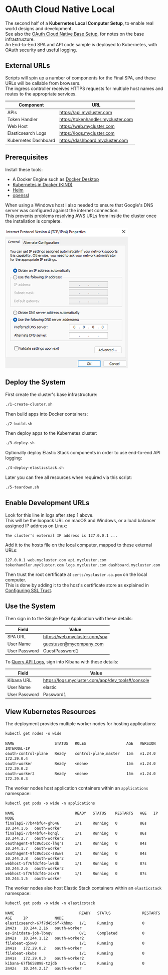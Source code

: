 # OAuth Cloud Native Local

The second half of a **Kubernetes Local Computer Setup**, to enable real world designs and development.\
See also the [OAuth Cloud Native Base Setup](https://github.com/gary-archer/oauth.cloudnative.base), for notes on the base infrastructure.\
An End-to-End SPA and API code sample is deployed to Kubernetes, with OAuth security and useful logging.

## External URLs

Scripts will spin up a number of components for the Final SPA, and these URLs will be callable from browsers.\
The ingress controller receives HTTPS requests for multiple host names and routes to the appropriate services.

| Component | URL |
| --------- | --- |
| APIs | https://api.mycluster.com |
| Token Handler | https://tokenhandler.mycluster.com |
| Web Host | https://web.mycluster.com |
| Elasticsearch Logs | https://logs.mycluster.com |
| Kubernetes Dashboard | https://dashboard.mycluster.com |

## Prerequisites

Install these tools:

- A Docker Engine such as [Docker Desktop](https://www.docker.com/products/docker-desktop)
- [Kubernetes in Docker (KIND)](https://kind.sigs.k8s.io/docs/user/quick-start/)
- [Helm](https://helm.sh/docs/intro/install/)
- [openssl](https://www.openssl.org/)

When using a Windows host I also needed to ensure that Google's DNS server was configured against the internet connection.\
This prevents problems resolving AWS URLs from inside the cluster once the installation is complete.

![Windows DNS](./images/dns.png)

## Deploy the System

First create the cluster's base infrastructure:

```bash
./1-create-cluster.sh
```

Then build apps into Docker containers:

```bash
./2-build.sh
```

Then deploy apps to the Kubernetes cluster:

```bash
./3-deploy.sh
```

Optionally deploy Elastic Stack components in order to use end-to-end API logging:

```bash
./4-deploy-elasticstack.sh
```

Later you can free all resources when required via this script:

```bash
./5-teardown.sh
```

## Enable Development URLs

Look for this line in logs after step 1 above.\
This will be the loopack URL on macOS and Windows, or a load balancer assigned IP address on Linux:

```text
The cluster's external IP address is 127.0.0.1 ...
```

Add it to the hosts file on the local computer, mapped to these external URLs:

```text
127.0.0.1 web.mycluster.com api.mycluster.com tokenhandler.mycluster.com logs.mycluster.com dashboard.mycluster.com
```

Then trust the root certificate at `certs/mycluster.ca.pem` on the local computer.\
This is done by adding it to the host's certificate store as explained in [Configuring SSL Trust](https://authguidance.com/developer-ssl-setup#os-ssl-trust).

## Use the System

Then sign in to the Single Page Application with these details:

| Field | Value |
| ----- | ----- |
| SPA URL | https://web.mycluster.com/spa |
| User Name | guestuser@mycompany.com |
| User Password | GuestPassword1 |

To [Query API Logs](https://authguidance.com/2019/08/02/intelligent-api-platform-analysis/), sign into Kibana with these details:

| Field | Value |
| ---------- | ----- |
| Kibana URL | https://logs.mycluster.com/app/dev_tools#/console |
| User Name | elastic |
| User Password | Password1 |

## View Kubernetes Resources

The deployment provides multiple worker nodes for hosting applications:

```text
kubectl get nodes -o wide

NAME                  STATUS   ROLES                  AGE   VERSION   INTERNAL-IP
oauth-control-plane   Ready    control-plane,master   15m   v1.24.0   172.29.0.4
oauth-worker          Ready    <none>                 15m   v1.24.0   172.29.0.2
oauth-worker2         Ready    <none>                 15m   v1.24.0   172.29.0.3
```

The worker nodes host application containers within an `applications` namespace:

```text
kubectl get pods -o wide -n applications

NAME                           READY   STATUS    RESTARTS   AGE   IP           NODE
finalapi-77b44bf64-gh646       1/1     Running   0          86s   10.244.1.6   oauth-worker
finalapi-77b44bf64-kqnql       1/1     Running   0          86s   10.244.2.7   oauth-worker2
oauthagent-9fc86d5cc-lhqrs     1/1     Running   0          84s   10.244.1.7   oauth-worker
oauthagent-9fc86d5cc-s8wws     1/1     Running   0          84s   10.244.2.8   oauth-worker2
webhost-5f76fdcf46-lwsdb       1/1     Running   0          87s   10.244.2.6   oauth-worker2
webhost-5f76fdcf46-zsxr9       1/1     Running   0          87s   10.244.1.5   oauth-worker
```

The worker nodes also host Elastic Stack containers within an `elasticstack` namespace:

```text
kubectl get pods -o wide -n elasticstack

NAME                             READY   STATUS              RESTARTS   AGE     IP            NODE
elasticsearch-67f7d45c6f-khbmp   1/1     Running             0          2m43s   10.244.2.16   oauth-worker
es-initdata-job-lbnqv            0/1     Completed           0          2m42s   10.244.1.12   oauth-worker2
filebeat-q5xw8                   1/1     Running             0          2m41s   172.29.0.2    oauth-worker
filebeat-skwbs                   1/1     Running             0          2m41s   172.29.0.3    oauth-worker2
kibana-67fb658898-t2jdb          1/1     Running             0          2m42s   10.244.2.17   oauth-worker
```
